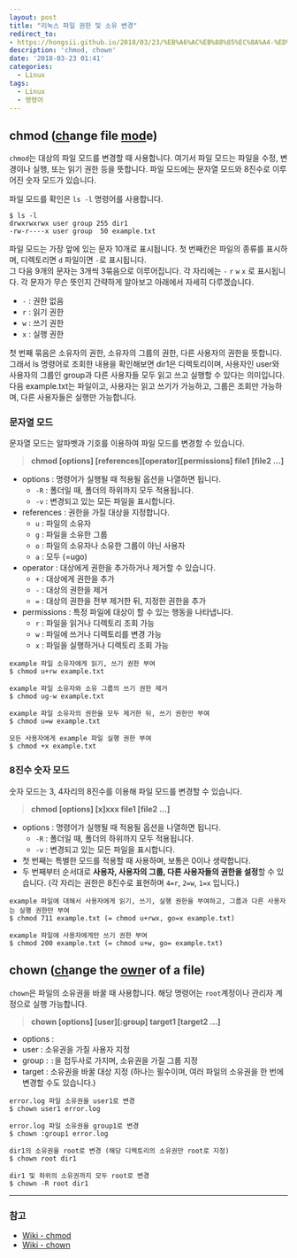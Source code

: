 ```yaml
---
layout: post
title: "리눅스 파일 권한 및 소유 변경"
redirect_to:
- https://hongsii.github.io/2018/03/23/%EB%A6%AC%EB%88%85%EC%8A%A4-%ED%8C%8C%EC%9D%BC-%EA%B6%8C%ED%95%9C-%EB%B0%8F-%EC%86%8C%EC%9C%A0-%EB%B3%80%EA%B2%BD/
description: 'chmod, chown'
date: '2018-03-23 01:41'
categories:
  - Linux
tags:
  - Linux
  - 명령어
---
```


## chmod (<U>ch</U>ange file <U>mod</U>e)

`chmod`는 대상의 파일 모드를 변경할 때 사용합니다. 여기서 파일 모드는 파일을 수정, 변경이나 실행, 또는 읽기 권한 등을 뜻합니다. 파일 모드에는 문자열 모드와 8진수로 이루어진 숫자 모드가 있습니다.

파일 모드를 확인은 `ls -l` 명령어를 사용합니다.
``` plaintext
$ ls -l
drwxrwxrwx user group 255 dir1
-rw-r----x user group  50 example.txt
```
파일 모드는 가장 앞에 있는 문자 10개로 표시됩니다. 첫 번째칸은 파일의 종류를 표시하며, 디렉토리면 `d` 파일이면 `-`로 표시됩니다. <br/>
그 다음 9개의 문자는 3개씩 3묶음으로 이루어집니다. 각 자리에는 `-` `r` `w` `x` 로 표시됩니다. 각 문자가 무슨 뜻인지 간략하게 알아보고 아래에서 자세히 다루겠습니다.

* `-` : 권한 없음
* `r` : 읽기 권한
* `w` : 쓰기 권한
* `x` : 실행 권한

첫 번째 묶음은 소유자의 권한, 소유자의 그룹의 권한, 다른 사용자의 권한을 뜻합니다. <br/>
그래서 ls 명령어로 조회한 내용을 확인해보면 dir1은 디렉토리이며, 사용자인 user와 사용자의 그룹인 group과 다른 사용자들 모두 읽고 쓰고 실행할 수 있다는 의미입니다. <br/>
다음 example.txt는 파일이고, 사용자는 읽고 쓰기가 가능하고, 그룹은 조회만 가능하며, 다른 사용자들은 실행만 가능합니다.



### 문자열 모드
문자열 모드는 알파벳과 기호를 이용하여 파일 모드를 변경할 수 있습니다.

> **chmod [options] [references][operator][permissions] file1 [file2 ...]**

* options : 명령어가 실행될 때 적용될 옵션을 나열하면 됩니다.
  - `-R` : 폴더일 때, 폴더의 하위까지 모두 적용됩니다.
  - `-v` : 변경되고 있는 모든 파일을 표시합니다.
* references : 권한을 가질 대상을 지정합니다.
  - `u` : 파일의 소유자
  - `g` : 파일을 소유한 그룹
  - `o` : 파일의 소유자나 소유한 그룹이 아닌 사용자
  - `a` : 모두 (=ugo)
* operator : 대상에게 권한을 추가하거나 제거할 수 있습니다.
    - `+` : 대상에게 권한을 추가
    - `-` : 대상의 권한을 제거
    - `=` : 대상의 권한을 전부 제거한 뒤, 지정한 권한을 추가
* permissions : 특정 파일에 대상이 할 수 있는 행동을 나타냅니다.
  - `r` : 파일을 읽거나 디렉토리 조회 가능
  - `w` : 파일에 쓰거나 디렉토리를 변경 가능
  - `x` : 파일을 실행하거나 디렉토리 조회 가능

``` plaintext
example 파일 소유자에게 읽기, 쓰기 권한 부여
$ chmod u+rw example.txt

example 파일 소유자와 소유 그룹의 쓰기 권한 제거
$ chmod ug-w example.txt

example 파일 소유자의 권한을 모두 제거한 뒤, 쓰기 권한만 부여
$ chmod u=w example.txt

모든 사용자에게 example 파일 실행 권한 부여
$ chmod +x example.txt
```

### 8진수 숫자 모드
숫자 모드는 3, 4자리의 8진수를 이용해 파일 모드를 변경할 수 있습니다.

> **chmod [options] [x]xxx file1 [file2 ...]**

* options : 명령어가 실행될 때 적용될 옵션을 나열하면 됩니다.
  - `-R` : 폴더일 때, 폴더의 하위까지 모두 적용됩니다.
  - `-v` : 변경되고 있는 모든 파일을 표시합니다.
* 첫 번째는 특별한 모드를 적용할 때 사용하며, 보통은 0이나 생략합니다.
* 두 번째부터 순서대로 **사용자, 사용자의 그룹, 다른 사용자들의 권한을 설정**할 수 있습니다. (각 자리는 권한은 8진수로 표현하며 `4=r`, `2=w`, `1=x` 입니다.)

``` plaintext
example 파일에 대해서 사용자에게 읽기, 쓰기, 실행 권한을 부여하고, 그룹과 다른 사용자는 실행 권한만 부여
$ chmod 711 example.txt (= chmod u+rwx, go=x example.txt)

example 파일에 사용자에게만 쓰기 권한 부여
$ chmod 200 example.txt (= chmod u+w, go= example.txt)
```


## chown (<U>ch</U>ange the <U>own</U>er of a file)
`chown`은 파일의 소유권을 바꿀 때 사용합니다. 해당 명령어는 `root`계정이나 관리자 계정으로 실행 가능합니다.

> **chown [options] [user][:group] target1 [target2 ...]**

* options :
* user : 소유권을 가질 사용자 지정
* group : `:`을 접두사로 가지며, 소유권을 가질 그룹 지정
* target : 소유권을 바꿀 대상 지정 (하나는 필수이며, 여러 파일의 소유권을 한 번에 변경할 수도 있습니다.)

``` plaintext
error.log 파일 소유권을 user1로 변경
$ chown user1 error.log

error.log 파일 소유권을 group1로 변경
$ chown :group1 error.log

dir1의 소유권을 root로 변경 (해당 디렉토리의 소유권만 root로 지정)
$ chown root dir1

dir1 및 하위의 소유권까지 모두 root로 변경
$ chown -R root dir1
```
--------

### 참고
* [Wiki - chmod](https://ko.wikipedia.org/wiki/Chmod)
* [Wiki - chown](https://ko.wikipedia.org/wiki/Chown)
